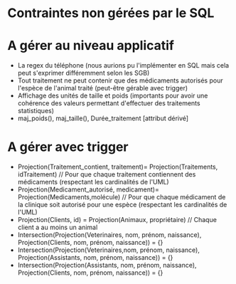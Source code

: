 Contraintes non gérées par le SQL
===

# A gérer au niveau applicatif

* La regex du téléphone (nous aurions pu l'implémenter en SQL mais cela peut s'exprimer différemment selon les SGB)
* Tout traitement ne peut contenir que des médicaments autorisés pour l'espèce de l'animal traité (peut-être gérable avec trigger)
* Affichage des unités de taille et poids (importants pour avoir une cohérence des valeurs permettant d'effectuer des traitements statistiques)
* maj_poids(), maj_taille(), Durée\_traitement [attribut dérivé]

# A gérer avec trigger

* Projection(Traitement_contient, traitement)= Projection(Traitements, idTraitement) // Pour que chaque traitement contiennent des médicaments (respectant les cardinalités de l'UML)
* Projection(Medicament_autorisé, medicament)= Projection(Medicaments,molécule) // Pour que chaque médicament de la clinique soit autorisé pour une espèce (respectant les cardinalités de l'UML)
* Projection(Clients, id) = Projection(Animaux, propriétaire) // Chaque client a au moins un animal
* Intersection(Projection(Veterinaires, nom, prénom, naissance), Projection(Clients, nom, prénom, naissance)) = {}
* Intersection(Projection(Veterinaires,nom, prénom, naissance), Projection(Assistants, nom, prénom, naissance)) = {}
* Intersection(Projection(Assistants, nom, prénom, naissance), Projection(Clients, nom, prénom, naissance)) = {}